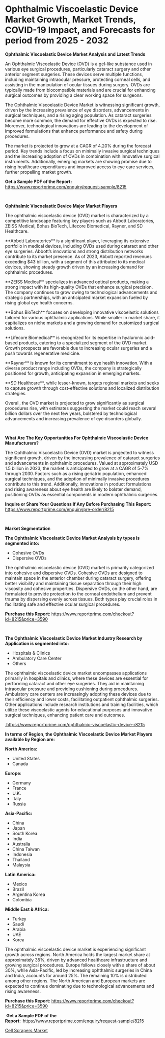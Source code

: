 <p><h1>Ophthalmic Viscoelastic Device Market Growth, Market Trends, COVID-19 Impact, and Forecasts for period from 2025 - 2032</h1></p><p><strong>Ophthalmic Viscoelastic Device Market Analysis and Latest Trends</strong></p>
<p><p>An Ophthalmic Viscoelastic Device (OVD) is a gel-like substance used in various eye surgical procedures, particularly cataract surgery and other anterior segment surgeries. These devices serve multiple functions, including maintaining intraocular pressure, protecting corneal cells, and assisting in the manipulation of ocular tissues during surgery. OVDs are typically made from biocompatible materials and are crucial for enhancing surgical outcomes by providing a clear working space for surgeons.</p><p>The Ophthalmic Viscoelastic Device Market is witnessing significant growth, driven by the increasing prevalence of eye disorders, advancements in surgical techniques, and a rising aging population. As cataract surgeries become more common, the demand for effective OVDs is expected to rise. Moreover, technological innovations are leading to the development of improved formulations that enhance performance and safety during procedures.</p><p>The market is projected to grow at a CAGR of 4.20% during the forecast period. Key trends include a focus on minimally invasive surgical techniques and the increasing adoption of OVDs in combination with innovative surgical instruments. Additionally, emerging markets are showing promise due to rising healthcare expenditures and improved access to eye care services, further propelling market growth.</p></p>
<p><strong>Get a Sample PDF of the Report:&nbsp;</strong> <a href="https://www.reportprime.com/enquiry/request-sample/8215?utm_campaign=3127&utm_medium=2&utm_source=Github&utm_content=ia&utm_term=19032025&utm_id=ophthalmic-viscoelastic-device">https://www.reportprime.com/enquiry/request-sample/8215</a></p>
<p>&nbsp;</p>
<p><strong>Ophthalmic Viscoelastic Device Major Market Players</strong></p>
<p><p>The ophthalmic viscoelastic device (OVD) market is characterized by a competitive landscape featuring key players such as Abbott Laboratories, ZEISS Medical, Bohus BioTech, Lifecore Biomedical, Rayner, and SD Healthcare. </p><p>**Abbott Laboratories** is a significant player, leveraging its extensive portfolio in medical devices, including OVDs used during cataract and other eye surgeries. Abbott’s innovations and strong distribution networks contribute to its market presence. As of 2023, Abbott reported revenues exceeding $43 billion, with a segment of this attributed to its medical devices, showing steady growth driven by an increasing demand for ophthalmic procedures.</p><p>**ZEISS Medical** specializes in advanced optical products, making a strong impact with its high-quality OVDs that enhance surgical precision. The company continues to grow owing to technological advancements and strategic partnerships, with an anticipated market expansion fueled by rising global eye health concerns.</p><p>**Bohus BioTech** focuses on developing innovative viscoelastic solutions tailored for various ophthalmic applications. While smaller in market share, it capitalizes on niche markets and a growing demand for customized surgical solutions.</p><p>**Lifecore Biomedical** is recognized for its expertise in hyaluronic acid-based products, catering to a specialized segment of the OVD market. Growth prospects are favorable due to increasing ocular surgeries and a push towards regenerative medicine.</p><p>**Rayner** is known for its commitment to eye health innovation. With a diverse product range including OVDs, the company is strategically positioned for growth, anticipating expansion in emerging markets.</p><p>**SD Healthcare**, while lesser-known, targets regional markets and seeks to capture growth through cost-effective solutions and localized distribution strategies.</p><p>Overall, the OVD market is projected to grow significantly as surgical procedures rise, with estimates suggesting the market could reach several billion dollars over the next few years, bolstered by technological advancements and increasing prevalence of eye disorders globally.</p></p>
<p>&nbsp;</p>
<p><strong>What Are The Key Opportunities For Ophthalmic Viscoelastic Device Manufacturers?</strong></p>
<p><p>The Ophthalmic Viscoelastic Device (OVD) market is projected to witness significant growth, driven by the increasing prevalence of cataract surgeries and advancements in ophthalmic procedures. Valued at approximately USD 1.5 billion in 2023, the market is anticipated to grow at a CAGR of 5-7% through 2030. Factors such as a rising geriatric population, enhanced surgical techniques, and the adoption of minimally invasive procedures contribute to this trend. Additionally, innovations in product formulations and rising awareness about eye health are likely to bolster demand, positioning OVDs as essential components in modern ophthalmic surgeries.</p></p>
<p><strong>Inquire or Share Your Questions If Any Before Purchasing This Report:</strong> <a href="https://www.reportprime.com/enquiry/pre-order/8215?utm_campaign=3127&utm_medium=2&utm_source=Github&utm_content=ia&utm_term=19032025&utm_id=ophthalmic-viscoelastic-device">https://www.reportprime.com/enquiry/pre-order/8215</a></p>
<p>&nbsp;</p>
<p><strong>Market Segmentation</strong></p>
<p><strong>The Ophthalmic Viscoelastic Device Market Analysis by types is segmented into:</strong></p>
<p><ul><li>Cohesive OVDs</li><li>Dispersive OVDs</li></ul></p>
<p><p>The ophthalmic viscoelastic device (OVD) market is primarily categorized into cohesive and dispersive OVDs. Cohesive OVDs are designed to maintain space in the anterior chamber during cataract surgery, offering better visibility and maintaining tissue separation through their high viscosity and cohesive properties. Dispersive OVDs, on the other hand, are formulated to provide protection to the corneal endothelium and prevent trauma by dispersing evenly across tissues. Both types play crucial roles in facilitating safe and effective ocular surgical procedures.</p></p>
<p><strong>Purchase this Report:&nbsp;</strong><a href="https://www.reportprime.com/checkout?id=8215&price=3590&utm_campaign=3127&utm_medium=2&utm_source=Github&utm_content=ia&utm_term=19032025&utm_id=ophthalmic-viscoelastic-device">https://www.reportprime.com/checkout?id=8215&price=3590</a></p>
<p>&nbsp;</p>
<p><strong>The Ophthalmic Viscoelastic Device Market Industry Research by Application is segmented into:</strong></p>
<p><ul><li>Hospitals & Clinics</li><li>Ambulatory Care Center</li><li>Others</li></ul></p>
<p><p>The ophthalmic viscoelastic device market encompasses applications primarily in hospitals and clinics, where these devices are essential for performing cataract and other eye surgeries. They aid in maintaining intraocular pressure and providing cushioning during procedures. Ambulatory care centers are increasingly adopting these devices due to their efficiency and lower costs, facilitating outpatient ophthalmic surgeries. Other applications include research institutions and training facilities, which utilize these viscoelastic agents for educational purposes and innovative surgical techniques, enhancing patient care and outcomes.</p></p>
<p><a href="https://www.reportprime.com/ophthalmic-viscoelastic-device-r8215?utm_campaign=3127&utm_medium=2&utm_source=Github&utm_content=ia&utm_term=19032025&utm_id=ophthalmic-viscoelastic-device">&nbsp;https://www.reportprime.com/ophthalmic-viscoelastic-device-r8215</a></p>
<p><strong>In terms of Region, the Ophthalmic Viscoelastic Device Market Players available by Region are:</strong></p>
<p>
    <p> <strong> North America: </strong>
        <ul>
            <li>United States</li>
            <li>Canada</li>
        </ul>
        </p> 
    <p> <strong> Europe: </strong>
        <ul>
            <li>Germany</li>
            <li>France</li>
            <li>U.K.</li>
            <li>Italy</li>
            <li>Russia</li>
        </ul>
        </p> 
    <p> <strong> Asia-Pacific: </strong>
        <ul>
            <li>China</li>
            <li>Japan</li>
            <li>South Korea</li>
            <li>India</li>
            <li>Australia</li>
            <li>China Taiwan</li>
            <li>Indonesia</li>
            <li>Thailand</li>
            <li>Malaysia</li>
        </ul>
        </p> 
    <p> <strong> Latin America: </strong>
        <ul>
            <li>Mexico</li>
            <li>Brazil</li>
            <li>Argentina Korea</li>
            <li>Colombia</li>
        </ul>
        </p> 
    <p> <strong> Middle East & Africa: </strong>
        <ul>
            <li>Turkey</li>
            <li>Saudi</li>
            <li>Arabia</li>
            <li>UAE</li>
            <li>Korea</li>
        </ul>
    </p>
    </p>
<p><p>The ophthalmic viscoelastic device market is experiencing significant growth across regions. North America holds the largest market share at approximately 35%, driven by advanced healthcare infrastructure and growing surgical procedures. Europe follows closely with a share of about 30%, while Asia-Pacific, led by increasing ophthalmic surgeries in China and India, accounts for around 25%. The remaining 10% is distributed among other regions. The North American and European markets are expected to continue dominating due to technological advancements and rising awareness.</p></p>
<p><strong>Purchase this Report: </strong><a href="https://www.reportprime.com/checkout?id=8215&price=3590&utm_campaign=3127&utm_medium=2&utm_source=Github&utm_content=ia&utm_term=19032025&utm_id=ophthalmic-viscoelastic-device">https://www.reportprime.com/checkout?id=8215&price=3590</a></p>
<p>&nbsp;<strong>Get a Sample PDF of the Report:&nbsp;&nbsp;</strong><a href="https://www.reportprime.com/enquiry/request-sample/8215?utm_campaign=3127&utm_medium=2&utm_source=Github&utm_content=ia&utm_term=19032025&utm_id=ophthalmic-viscoelastic-device">https://www.reportprime.com/enquiry/request-sample/8215</a></p>
<p><strong></strong></p>
<p><p><a href="https://github.com/aiamekar/Market-Research-Report-List-1/blob/main/cell-scrapers-market.md?utm_campaign=3127&utm_medium=2&utm_source=Github&utm_content=ia&utm_term=19032025&utm_id=ophthalmic-viscoelastic-device">Cell Scrapers Market</a></p></p>